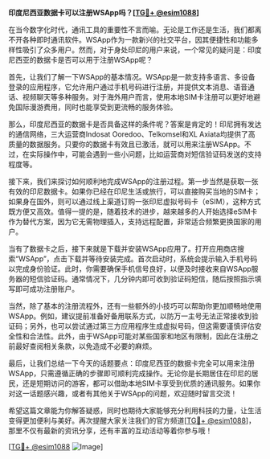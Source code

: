 **印度尼西亚数据卡可以注册WSApp吗？[[TG💪+ @esim1088](https://t.me/s/esim1088)]**

在当今数字化时代，通讯工具的重要性不言而喻。无论是工作还是生活，我们都离不开各种即时通讯软件。WSApp作为一款新兴的社交平台，因其便捷性和功能多样性吸引了众多用户。然而，对于身处印尼的用户来说，一个常见的疑问是：印度尼西亚的数据卡是否可以用于注册WSApp呢？

首先，让我们了解一下WSApp的基本情况。WSApp是一款支持多语言、多设备登录的应用程序，它允许用户通过手机号码进行注册，并提供文本消息、语音通话、视频聊天等多种服务。对于海外用户而言，使用本地SIM卡注册可以更好地避免国际漫游费用，同时也能享受到更流畅的服务体验。

那么，印度尼西亚的数据卡是否具备这样的条件呢？答案是肯定的！印尼拥有发达的通信网络，三大运营商Indosat Ooredoo、Telkomsel和XL Axiata均提供了高质量的数据服务。只要你的数据卡有效且已激活，就可以用来注册WSApp。不过，在实际操作中，可能会遇到一些小问题，比如运营商对短信验证码发送的支持程度等。

接下来，我们来探讨如何顺利地完成WSApp的注册过程。第一步当然是获取一张有效的印尼数据卡。如果你已经在印尼生活或旅行，可以直接购买当地的SIM卡；如果身在国外，则可以通过线上渠道订购一张印尼虚拟号码卡（eSIM），这种方式既方便又高效。值得一提的是，随着技术的进步，越来越多的人开始选择eSIM卡作为替代方案，因为它无需物理插入，支持远程配置，非常适合频繁更换国家的用户。

当有了数据卡之后，接下来就是下载并安装WSApp应用了。打开应用商店搜索“WSApp”，点击下载并等待安装完成。首次启动时，系统会提示输入手机号码以完成身份验证。此时，你需要确保手机信号良好，以便及时接收来自WSApp服务器的短信验证码。通常情况下，几分钟内即可收到验证码短信，随后按照指示填写即可成功注册账户。

当然，除了基本的注册流程外，还有一些额外的小技巧可以帮助你更加顺畅地使用WSApp。例如，建议提前准备好备用联系方式，以防万一主号无法正常接收到验证码；另外，也可以尝试通过第三方应用程序生成虚拟号码，但这需要谨慎评估安全性和合法性。此外，由于WSApp可能对某些国家和地区有限制，因此在注册之前最好查阅相关条款，以免造成不必要的麻烦。

最后，让我们总结一下今天的话题要点：印度尼西亚的数据卡完全可以用来注册WSApp，只需遵循正确的步骤即可顺利完成操作。无论你是长期居住在印尼的居民，还是短期访问的游客，都可以借助本地SIM卡享受到优质的通讯服务。如果你对这一话题感兴趣，或者有其他关于WSApp的问题，欢迎随时留言交流！

希望这篇文章能为你解答疑惑，同时也期待大家能够充分利用科技的力量，让生活变得更加便利与美好。再次提醒大家关注我们的官方频道[[TG💪+ @esim1088](https://t.me/s/esim1088)]，那里不仅有最新的资讯分享，还有丰富的互动活动等着你参与哦！

[[TG💪+ @esim1088](https://t.me/s/esim1088) ![Image](https://i.postimg.cc/4NQfJmqS/Snipaste-2025-05-13-00-14-12.png)]